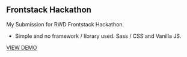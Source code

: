 ## Frontstack Hackathon

My Submission for RWD Frontstack Hackathon.

- Simple and no framework / library used. Sass / CSS and Vanilla JS.

[VIEW DEMO](https://paschaldev.github.io/frontstack-hackathon)